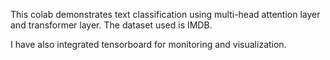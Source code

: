 This colab demonstrates text classification using multi-head attention layer and transformer layer. The dataset used is IMDB.

I have also integrated tensorboard for monitoring and visualization.
